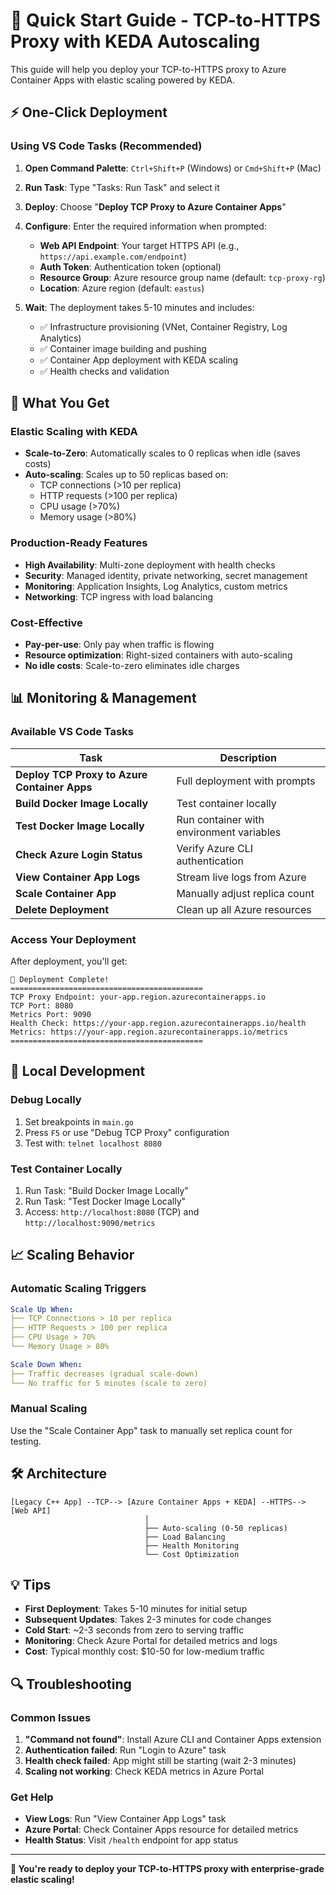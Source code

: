 # 🚀 Quick Start Guide - TCP-to-HTTPS Proxy with KEDA Autoscaling

This guide will help you deploy your TCP-to-HTTPS proxy to Azure Container Apps with elastic scaling powered by KEDA.

## ⚡ One-Click Deployment

### Using VS Code Tasks (Recommended)

1. **Open Command Palette**: `Ctrl+Shift+P` (Windows) or `Cmd+Shift+P` (Mac)

2. **Run Task**: Type "Tasks: Run Task" and select it

3. **Deploy**: Choose "**Deploy TCP Proxy to Azure Container Apps**"

4. **Configure**: Enter the required information when prompted:
   - **Web API Endpoint**: Your target HTTPS API (e.g., `https://api.example.com/endpoint`)
   - **Auth Token**: Authentication token (optional)
   - **Resource Group**: Azure resource group name (default: `tcp-proxy-rg`)
   - **Location**: Azure region (default: `eastus`)

5. **Wait**: The deployment takes 5-10 minutes and includes:
   - ✅ Infrastructure provisioning (VNet, Container Registry, Log Analytics)
   - ✅ Container image building and pushing
   - ✅ Container App deployment with KEDA scaling
   - ✅ Health checks and validation

## 🎯 What You Get

### **Elastic Scaling with KEDA**
- **Scale-to-Zero**: Automatically scales to 0 replicas when idle (saves costs)
- **Auto-scaling**: Scales up to 50 replicas based on:
  - TCP connections (>10 per replica)
  - HTTP requests (>100 per replica)
  - CPU usage (>70%)
  - Memory usage (>80%)

### **Production-Ready Features**
- **High Availability**: Multi-zone deployment with health checks
- **Security**: Managed identity, private networking, secret management
- **Monitoring**: Application Insights, Log Analytics, custom metrics
- **Networking**: TCP ingress with load balancing

### **Cost-Effective**
- **Pay-per-use**: Only pay when traffic is flowing
- **Resource optimization**: Right-sized containers with auto-scaling
- **No idle costs**: Scale-to-zero eliminates idle charges

## 📊 Monitoring & Management

### Available VS Code Tasks

| Task | Description |
|------|-------------|
| **Deploy TCP Proxy to Azure Container Apps** | Full deployment with prompts |
| **Build Docker Image Locally** | Test container locally |
| **Test Docker Image Locally** | Run container with environment variables |
| **Check Azure Login Status** | Verify Azure CLI authentication |
| **View Container App Logs** | Stream live logs from Azure |
| **Scale Container App** | Manually adjust replica count |
| **Delete Deployment** | Clean up all Azure resources |

### Access Your Deployment

After deployment, you'll get:

```
🎉 Deployment Complete!
===========================================
TCP Proxy Endpoint: your-app.region.azurecontainerapps.io
TCP Port: 8080
Metrics Port: 9090
Health Check: https://your-app.region.azurecontainerapps.io/health
Metrics: https://your-app.region.azurecontainerapps.io/metrics
===========================================
```

## 🔧 Local Development

### Debug Locally
1. Set breakpoints in `main.go`
2. Press `F5` or use "Debug TCP Proxy" configuration
3. Test with: `telnet localhost 8080`

### Test Container Locally
1. Run Task: "Build Docker Image Locally"
2. Run Task: "Test Docker Image Locally"
3. Access: `http://localhost:8080` (TCP) and `http://localhost:9090/metrics`

## 📈 Scaling Behavior

### Automatic Scaling Triggers

```yaml
Scale Up When:
├── TCP Connections > 10 per replica
├── HTTP Requests > 100 per replica
├── CPU Usage > 70%
└── Memory Usage > 80%

Scale Down When:
├── Traffic decreases (gradual scale-down)
└── No traffic for 5 minutes (scale to zero)
```

### Manual Scaling
Use the "Scale Container App" task to manually set replica count for testing.

## 🛠️ Architecture

```
[Legacy C++ App] --TCP--> [Azure Container Apps + KEDA] --HTTPS--> [Web API]
                              │
                              ├── Auto-scaling (0-50 replicas)
                              ├── Load Balancing
                              ├── Health Monitoring
                              └── Cost Optimization
```

## 💡 Tips

- **First Deployment**: Takes 5-10 minutes for initial setup
- **Subsequent Updates**: Takes 2-3 minutes for code changes
- **Cold Start**: ~2-3 seconds from zero to serving traffic
- **Monitoring**: Check Azure Portal for detailed metrics and logs
- **Cost**: Typical monthly cost: $10-50 for low-medium traffic

## 🔍 Troubleshooting

### Common Issues

1. **"Command not found"**: Install Azure CLI and Container Apps extension
2. **Authentication failed**: Run "Login to Azure" task
3. **Health check failed**: App might still be starting (wait 2-3 minutes)
4. **Scaling not working**: Check KEDA metrics in Azure Portal

### Get Help

- **View Logs**: Run "View Container App Logs" task
- **Azure Portal**: Check Container Apps resource for detailed metrics
- **Health Status**: Visit `/health` endpoint for app status

---

**🎉 You're ready to deploy your TCP-to-HTTPS proxy with enterprise-grade elastic scaling!**
